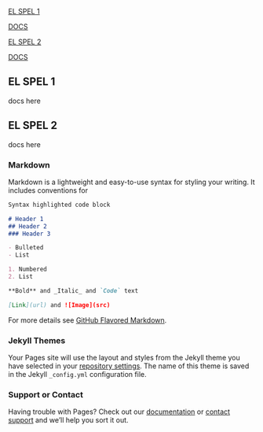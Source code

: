 [EL SPEL 1](https://elspel.github.io/2/)

[DOCS](https://elspel.github.io/2/)


[EL SPEL 2](https://elspel.github.io/2/)

[DOCS](https://elspel.github.io/2/)

## EL SPEL 1
docs here

## EL SPEL 2
docs here

### Markdown

Markdown is a lightweight and easy-to-use syntax for styling your writing. It includes conventions for

```markdown
Syntax highlighted code block

# Header 1
## Header 2
### Header 3

- Bulleted
- List

1. Numbered
2. List

**Bold** and _Italic_ and `Code` text

[Link](url) and ![Image](src)
```

For more details see [GitHub Flavored Markdown](https://guides.github.com/features/mastering-markdown/).

### Jekyll Themes

Your Pages site will use the layout and styles from the Jekyll theme you have selected in your [repository settings](https://github.com/elspel/elspel.github.io/settings). The name of this theme is saved in the Jekyll `_config.yml` configuration file.

### Support or Contact

Having trouble with Pages? Check out our [documentation](https://help.github.com/categories/github-pages-basics/) or [contact support](https://github.com/contact) and we’ll help you sort it out.
